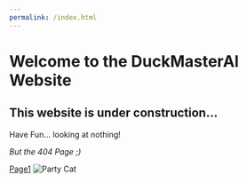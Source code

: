 ```yaml
---
permalink: /index.html
---
```

# Welcome to the DuckMasterAl Website
## This website is under construction...
Have Fun... looking at nothing!

*But the 404 Page ;)*

[Page1](https://duckmasteral.github.io/discord/exampleserver) ![Party Cat](https://cdn.discordapp.com/emojis/471624342841851934.gif?v=1)
